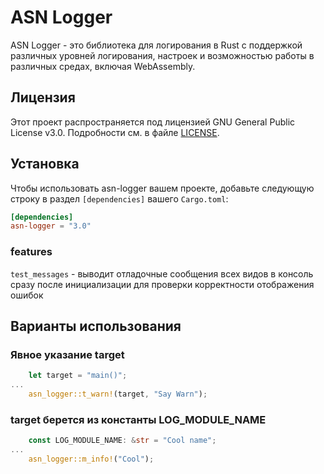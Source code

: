 # ASN Logger

ASN Logger - это библиотека для логирования в Rust с поддержкой различных уровней логирования, настроек и возможностью работы в различных средах, включая WebAssembly.

## Лицензия

Этот проект распространяется под лицензией GNU General Public License v3.0. Подробности см. в файле [LICENSE](LICENSE).

## Установка

Чтобы использовать asn-logger вашем проекте, добавьте следующую строку в раздел `[dependencies]` вашего `Cargo.toml`:

```toml
[dependencies]
asn-logger = "3.0"
```

### features

`test_messages` - выводит отладочные сообщения всех видов в консоль сразу после инициализации
для проверки корректности отображения ошибок

## Варианты использования

### Явное указание target

```Rust
    let target = "main()";
...
    asn_logger::t_warn!(target, "Say Warn");
```

### target берется из константы LOG_MODULE_NAME

```Rust
    const LOG_MODULE_NAME: &str = "Cool name";
...
    asn_logger::m_info!("Cool");
